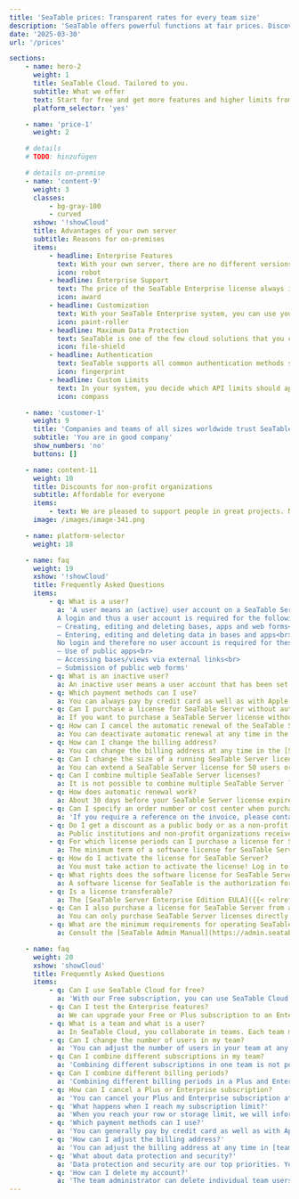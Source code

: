 ```yaml
---
title: 'SeaTable prices: Transparent rates for every team size'
description: 'SeaTable offers powerful functions at fair prices. Discover our various tariffs and find the optimal solution for your data management.'
date: '2025-03-30'
url: '/prices'

sections:
    - name: hero-2
      weight: 1
      title: SeaTable Cloud. Tailored to you.
      subtitle: What we offer
      text: Start for free and get more features and higher limits from €7 per user per month when you need them
      platform_selector: 'yes'

    - name: 'price-1'
      weight: 2

    # details
    # TODO: hinzufügen

    # details on-premise
    - name: 'content-9'
      weight: 3
      classes:
          - bg-gray-100
          - curved
      xshow: '!showCloud'
      title: Advantages of your own server
      subtitle: Reasons for on-premises
      items:
          - headline: Enterprise Features
            text: With your own server, there are no different versions. You always get the full range of features from SeaTable Enterprise.
            icon: robot
          - headline: Enterprise Support
            text: The price of the SeaTable Enterprise license always includes our Enterprise Support.
            icon: award
          - headline: Customization
            text: With your SeaTable Enterprise system, you can use your own URL, custom templates, individual color codes, as well as roles and permissions.
            icon: paint-roller
          - headline: Maximum Data Protection
            text: SeaTable is one of the few cloud solutions that you can also get as an on-premises solution.<br><br>You license a SeaTable Enterprise Server and can install and operate the server software wherever you want.
            icon: file-shield
          - headline: Authentication
            text: SeaTable supports all common authentication methods such as SAML, OAuth, Shibboleth, Active Directory, and LDAP. It enables two-factor authentication and single sign-on.
            icon: fingerprint
          - headline: Custom Limits
            text: In your system, you decide which API limits should apply or whether any should apply at all.
            icon: compass

    - name: 'customer-1'
      weight: 9
      title: 'Companies and teams of all sizes worldwide trust SeaTable'
      subtitle: 'You are in good company'
      show_numbers: 'no'
      buttons: []

    - name: content-11
      weight: 10
      title: Discounts for non-profit organizations
      subtitle: Affordable for everyone
      items:
          - text: We are pleased to support people in great projects. Non-profit organizations and educational institutions generally receive a 50% discount. Local associations may even receive up to a 75% discount on SeaTable Plus and SeaTable Enterprise subscriptions in exceptional cases. Send us [your discount request via team management]({{< relref "help/teamverwaltung/abonnement/rabatte" >}}).
      image: /images/image-341.png

    - name: platform-selector
      weight: 18

    - name: faq
      weight: 19
      xshow: '!showCloud'
      title: Frequently Asked Questions
      items:
          - q: What is a user?
            a: 'A user means an (active) user account on a SeaTable Server instance. An (active) user account allows authentication and login to the system.<br><br>
            A login and thus a user account is required for the following actions:<br>
            – Creating, editing and deleting bases, apps and web forms<br>
            – Entering, editing and deleting data in bases and apps<br><br>
            No login and therefore no user account is required for these actions:<br>
            – Use of public apps<br>
            – Accessing bases/views via external links<br>
            – Submission of public web forms'
          - q: What is an inactive user?
            a: An inactive user means a user account that has been set to inactive and that does not allow logging in to the system. Inactive users do not count against the license and the license does not limit the number of inactive users. The activity status of a user can be changed by a system administrator at any time.
          - q: Which payment methods can I use?
            a: You can always pay by credit card as well as with Apple Pay and Google Pay. You can also pay for licenses for 50 users and more by bank transfer.
          - q: Can I purchase a license for SeaTable Server without automatic renewal?
            a: If you want to purchase a SeaTable Server license without automatic renewal of the license, please purchase a license with automatic renewal and deactivate the automatic renewal in the [SeaTable Server Subscription Management Portal](https://licenses.seatable.com/p/login/5kA4j61uU641eqY000) immediately after purchase.
          - q: How can I cancel the automatic renewal of the SeaTable Server license?
            a: You can deactivate automatic renewal at any time in the [SeaTable Server Subscription Management Portal](https://licenses.seatable.com/p/login/5kA4j61uU641eqY000).
          - q: How can I change the billing address?
            a: You can change the billing address at any time in the [SeaTable Server Subscription Management Portal](https://licenses.seatable.com/p/login/5kA4j61uU641eqY000).<br><br>It is not possible to change an invoice retrospectively.
          - q: Can I change the size of a running SeaTable Server license?
            a: You can extend a SeaTable Server license for 50 users or more at any time. Please contact sales@seatable.io and state the license key and the desired number of users. The license price for the additional users is calculated pro rata temporis.<br><br>A SeaTable Server license for 10 and 25 users cannot be extended during the term. If you need more users, you must purchase a new license.<br><br>It is not possible to combine multiple licenses. A SeaTable Server instance can only be connected to one license.
          - q: Can I combine multiple SeaTable Server licenses?
            a: It is not possible to combine multiple SeaTable Server licenses. Only one license is activated on a SeaTable Server instance at a time.
          - q: How does automatic renewal work?
            a: About 30 days before your SeaTable Server license expires, you will receive an email notifying you of the upcoming renewal. The e-mail will explain when the renewal will take place and which payment method will be used. The email will also contain a link to the [SeaTable Server Subscription Management Portal](https://licenses.seatable.com/p/login/5kA4j61uU641eqY000). There you can change the billing address and payment method. After the renewal, you will receive the invoice and the license documents by e-mail. To activate the renewed license, upload the license file to your SeaTable Server instance.
          - q: Can I specify an order number or cost center when purchasing a license?
            a: 'If you require a reference on the invoice, please contact sales@seatable.io. Please include the following information in your request: Number of users, billing address, VAT ID, contact e-mail and invoice e-mail if applicable. You will then receive an offer by e-mail. Please provide us with the reference when confirming the offer. The reference will then be mentioned on the invoice.'
          - q: Do I get a discount as a public body or as a non-profit organization?
            a: Public institutions and non-profit organizations receive a discount on SeaTable Server licenses. Please contact [our sales department]({{< relref "pages/contact" >}}).<br><br>SeaTable Server licenses for 10 and 25 users are generally not discounted.
          - q: For which license periods can I purchase a license for SeaTable Server?
            a: The minimum term of a software license for SeaTable Server is 1 year. You can also purchase licenses with terms of 2 and 3 years. You save 5% or 10% on licenses with 2 or 3-year terms.<br><br>The license fee is generally invoiced and due at the beginning of the license period for the entire term.<br><br>For licenses with a longer term, please contact [our sales department]({{< relref "pages/contact" >}}) and state the desired term and number of users. You will then receive an offer by e-mail.
          - q: How do I activate the license for SeaTable Server?
            a: You must take action to activate the license! Log in to your SeaTable Server instance as a user with administrator rights and call up the system administration. To do this, click on your avatar in the top right-hand corner of the start page. You can upload the license file in the info area of the system administration. The license period of the license is then immediately displayed in the info area.<br><br>If the web interface of your SeaTable Server instance is no longer accessible, you must save the license file in the file system of the host. You can find more information in the [SeaTable Admin Manual](https://admin.seatable.io).
          - q: What rights does the software license for SeaTable Server give me?
            a: A software license for SeaTable is the authorization for the licensee to use SeaTable Server. The rights of use granted by the license and other rights can be found in the [SeaTable Server Enterprise Edition EULA]({{< relref "pages/legal/eula" >}}).
          - q: Is a license transferable?
            a: The [SeaTable Server Enterprise Edition EULA]({{< relref "pages/legal/eula" >}}) excludes the transfer of rights of use. You may not sell or assign a license.
          - q: Can I also purchase a license for SeaTable Server from a dealer?
            a: You can only purchase SeaTable Server licenses directly from SeaTable GmbH.
          - q: What are the minimum requirements for operating SeaTable Server?
            a: Consult the [SeaTable Admin Manual](https://admin.seatable.io) for all technical questions.

    - name: faq
      weight: 20
      xshow: 'showCloud'
      title: Frequently Asked Questions
      items:
          - q: Can I use SeaTable Cloud for free?
            a: 'With our Free subscription, you can use SeaTable Cloud permanently with up to 25 users at no cost. By registering, you conclude such a subscription.<br><br>If the limits or features of the Free subscription are insufficient, you can upgrade at any time to the paid Plus or Enterprise subscription with higher limits and extended features.'
          - q: Can I test the Enterprise features?
            a: We can upgrade your Free or Plus subscription to an Enterprise subscription for a limited time at no cost. [Please send us a corresponding request via team management](https://account.seatable.io/).
          - q: What is a team and what is a user?
            a: In SeaTable Cloud, you collaborate in teams. Each team member has a user account and is thus a user. (A team can also have just one member.)<br><br>When registering for SeaTable Cloud, a team is created. The first user is the team administrator. The team administrator can add more users to the team and manage existing team members. The administrator can also appoint one or more additional team members as team administrators.<br><br>A user is identified by their email address. A user can only be assigned to one team.
          - q: Can I change the number of users in my team?
            a: 'You can adjust the number of users in your team at any time.<br><br>With SeaTable Cloud Free, Plus and Enterprise, you can do this yourself by adjusting your subscription in [team management](https://account.seatable.io/). For SeaTable Dedicated, please contact your personal contact person.<br><br>In the Free subscription, the team size is limited to 25. With SeaTable Cloud Plus and Enterprise as well as SeaTable Dedicated, the number of users is unlimited.'
          - q: Can I combine different subscriptions in my team?
            a: 'Combining different subscriptions in one team is not possible. A team with all its members is either on the Free, Plus or Enterprise subscription.<br><br>You can distribute your users across two or more teams. These teams can have different subscriptions.'
          - q: Can I combine different billing periods?
            a: 'Combining different billing periods in a Plus and Enterprise subscription is not possible. A team with all its members is billed either monthly or annually.<br><br>With annual payment, you pay about 20% less than with monthly billing.'
          - q: How can I cancel a Plus or Enterprise subscription?
            a: 'You can cancel your Plus and Enterprise subscription at any time in [team management](https://account.seatable.io/) at the end of the current subscription period. Until then, you can continue to use all features of the canceled subscription.<br><br>When the cancellation takes effect, your paid subscription will be converted to a Free subscription. So you can still access your data in SeaTable Cloud even after the paid subscription ends. Due to the lower limits of the Free subscription, you may only have read access to your bases after the downgrade.'
          - q: 'What happens when I reach my subscription limit?'
            a: 'When you reach your row or storage limit, we will inform you. You can still access your bases and tables; but you cannot create additional rows or upload files.'
          - q: 'Which payment methods can I use?'
            a: 'You can generally pay by credit card as well as with Apple Pay and Google Pay. Enterprise subscribers with annual payment and 10 or more users can also pay by bank transfer.'
          - q: 'How can I adjust the billing address?'
            a: 'You can adjust the billing address at any time in [team management](https://account.seatable.io/).<br><br>Subsequent changes to an invoice are not possible.'
          - q: 'What about data protection and security?'
            a: 'Data protection and security are our top priorities. Your data stored in SeaTable is processed exclusively in German data centers, permanently monitored and regularly backed up. Further details can be found on the [Data Protection]({{< relref "pages/legal/data-privacy" >}}) and [Security]({{< relref "pages/legal/security" >}}) pages.'
          - q: 'How can I delete my account?'
            a: 'The team administrator can delete individual team users or the entire team at any time via [team management](https://account.seatable.io). If you are the only user in the team, you are also the team administrator. If you don''t have access to team management, contact your team administrator.<br><br>We''re sorry if you no longer wish to use SeaTable. [Please share with us the reasons for your departure]({{< relref "pages/contact" >}}).<br><br>The [SeaTable Cloud Terms of Service]({{< relref "pages/legal/terms-of-service" >}}) explain what happens to your data following account deletion.'
---
```

